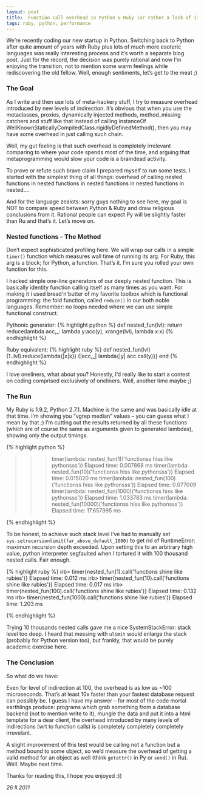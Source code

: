 ```yaml
---
layout: post
title:  Function call overhead in Python & Ruby (or rather a lack of it)
tags: ruby, python, performance
---
```



We’re recently coding our new startup in Python. Switching back to Python after quite amount of years with Ruby plus lots of much more esoteric languages was really interesting process and it’s worth a separate blog post. Just for the record, the decision was purely rational and now I’m enjoying the transition, not to mention some warm feelings while rediscovering the old fellow. Well, enough sentiments, let’s get to the meat ;)

### The Goal
As I write and then use lots of meta-hackery stuff, I try to measure overhead introduced by new levels of indirection. It’s obvious that when you use the metaclasses, proxies, dynamically injected methods, method_missing catchers and stuff like that instead of calling instanceOf WellKnownStaticallyCompiledClass.rigidlyDefinedMethod(), then you may have some overhead in just calling such chain.

Well, my gut feeling is that such overhead is completely irrelevant comparing to where your code spends most of the time, and arguing that metaprogramming would slow your code is a braindead activity.

To prove or refute such brave claim I prepared myself to run some tests. I started with the simplest thing of all things: overhead of calling nested functions in nested functions in nested functions in nested functions in nested….

And for the language zealots: sorry guys nothing to see here, my goal is NOT to compare speed between Python & Ruby and draw religious conclusions from it. Rational people can expect Py will be slightly faster than Ru and that’s it. Let’s move on.

### Nested functions - The Method
Don’t expect sophisticated profiling here. We will wrap our calls in a simple `timer()` function which measures wall time of running its arg. For Ruby, this arg is a block; for Python, a function. That’s it. I’m sure you rolled your own function for this.

I hacked simple one-line generators of our deeply nested function. This is basically identity function calling itself as many times as you want. For making it i used bread'n'butter of my favorite toolbox which is functional programming: the fold function, called `reduce()` in our both noble languages. Remember: no loops needed where we can use simple functional construct.

Pythonic generator:
{% highlight python %}
def nested_fun(lvl):
    return reduce(lambda acc,_: lambda y:acc(y), xrange(lvl), lambda x:x)
{% endhighlight %}

Ruby equivalent:
{% highlight ruby %}
def nested_fun(lvl)
    (1..lvl).reduce(lambda{|x|x}) {|acc,_| lambda{|y| acc.call(y)}}
end
{% endhighlight %}

I love oneliners, what about you? Honestly, I’d really like to start a contest on coding comprised exclusively of oneliners. Well, another time maybe ;)

### The Run
My Ruby is 1.9.2, Python 2.7.1. Machine is the same and was basically idle at that time. I’m showing you “vgrep median” values – you can guess what I mean by that ;) I’m cutting out the results returned by all these functions (which are of course the same as arguments given to generated lambdas), showing only the output timings.

{% highlight python %}
>>> timer(lambda: nested_fun(1)('functionss hiss like pythonsss'))
Elapsed time: 0.007868 ms
>>> timer(lambda: nested_fun(10)('functionss hiss like pythonsss'))
Elapsed time: 0.015020 ms
>>> timer(lambda: nested_fun(100)('functionss hiss like pythonsss'))
Elapsed time: 0.077009
>>> timer(lambda: nested_fun(1000)('functionss hiss like pythonsss'))
Elapsed time: 1.033783 ms
>>> timer(lambda: nested_fun(10000)('functionss hiss like pythonsss'))
Elapsed time: 17.657995 ms

{% endhighlight %}

To be honest, to achieve such stack level I’ve had to manually set `sys.setrecursionlimit(far_above_default_1000)` to get rid of RuntimeError: maximum recursion depth exceeded. Upon setting this to an arbitrary high value, python interpreter segfaulted when I tortured it with 100 thousand nested calls. Fair enough.

{% highlight ruby %}
irb> timer{nested_fun(1).call('functions shine like rubies')}
Elapsed time: 0.012 ms
irb> timer{nested_fun(10).call('functions shine like rubies')}
Elapsed time: 0.017 ms
irb> timer{nested_fun(100).call('functions shine like rubies')}
Elapsed time: 0.132 ms
irb> timer{nested_fun(1000).call('functions shine like rubies')}
Elapsed time: 1.203 ms

{% endhighlight %}

Trying 10 thousands nested calls gave me a nice SystemStackError: stack level too deep. I heard that messing with `ulimit` would enlarge the stack (probably for Python version too), but frankly, that would be purely academic exercise here.

### The Conclusion
So what do we have:

Even for level of indirection at 100, the overhead is as low as ~100 microseconds. That’s at least 10x faster than your fastest database request can possibly be. I guess I have my answer – for most of the code mortal earthlings produce: programs which grab something from a database backend (not to mention write to it), mungle the data and put it into a html template for a dear client, the overhead introduced by many levels of indirections (wrt to function calls) is completely completely completely irrevelant.

A slight improvement of this test would be calling not a function but a method bound to some object, so we’d measure the overhead of getting a valid method for an object as well (think `getattr()` in Py or `send()` in Ru). Well. Maybe next time.

Thanks for reading this, I hope you enjoyed :))

<!--eoe-->
*26 II 2011*


 